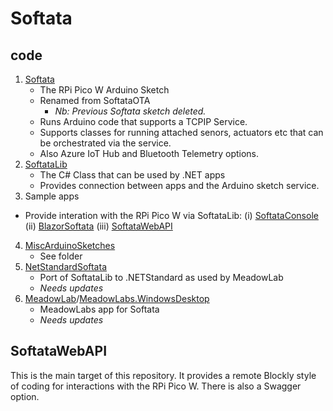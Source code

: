 # Softata

## code

1. [Softata](./Softata)  
    - The RPi Pico W Arduino Sketch
    - Renamed from SoftataOTA
      - _Nb: Previous Softata sketch deleted._
    - Runs Arduino code that supports a TCPIP Service.
    - Supports classes for running attached senors, actuators etc that can be orchestrated via the service.
    - Also Azure IoT Hub and Bluetooth Telemetry options.
2. [SoftataLib](./SofataLib)  
    - The C# Class that can be used by .NET apps
    - Provides connection between apps and the Arduino sketch service.
3. Sample apps
  - Provide interation with the RPi Pico W via SoftataLib:
    (i) [SoftataConsole](./SoftaConsole)
    (ii) [BlazorSoftata](./BlazorSoftata)
    (iii) [SoftataWebAPI](./SoftataWebAPI)
4. [MiscArduinoSketches](./MiscArduinoSketches)
    - See folder
5. [NetStandardSoftata](./NetStandardSoftata)
    - Port of SoftataLib to .NETStandard as used by MeadowLab
    - _Needs updates_
6. [MeadowLab](./MeadowLab)/[MeadowLabs.WindowsDesktop](./MeadowLabs.WindowsDesktop)
    - MeadowLabs app for Softata
    - _Needs updates_

## SoftataWebAPI

This is the main target of this repository. It provides a remote Blockly style of coding for interactions with the RPi Pico W. There is also a Swagger option.